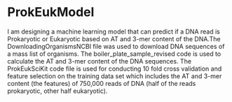 # ProkEukModel
I am designing a machine learning model that can predict if a DNA read is Prokaryotic or Eukaryotic based on AT and 3-mer content of the DNA.The DownloadingOrganismsNCBI file was used to download DNA sequences of a mass list of organisms. The boiler_plate_sample_revised code is used to calculate the AT and 3-mer content of the DNA sequences. The ProkEukSciKit code file is used for conducting 10 fold cross validation and feature selection on the training data set which includes the AT and 3-mer content (the features) of 750,000 reads of DNA (half of the reads prokaryotic, other half eukaryotic).
